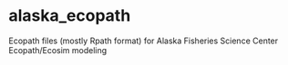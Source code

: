 # alaska_ecopath
Ecopath files (mostly Rpath format) for Alaska Fisheries Science Center Ecopath/Ecosim modeling
